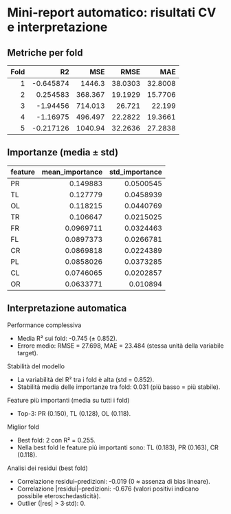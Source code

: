 # Mini-report automatico: risultati CV e interpretazione

## Metriche per fold

|   Fold |        R2 |      MSE |    RMSE |     MAE |
|-------:|----------:|---------:|--------:|--------:|
|      1 | -0.645874 | 1446.3   | 38.0303 | 32.8008 |
|      2 |  0.254583 |  368.367 | 19.1929 | 15.7706 |
|      3 | -1.94456  |  714.013 | 26.721  | 22.199  |
|      4 | -1.16975  |  496.497 | 22.2822 | 19.3661 |
|      5 | -0.217126 | 1040.94  | 32.2636 | 27.2838 |

## Importanze (media ± std)

| feature   |   mean_importance |   std_importance |
|:----------|------------------:|-----------------:|
| PR        |         0.149883  |        0.0500545 |
| TL        |         0.127779  |        0.0458939 |
| OL        |         0.118215  |        0.0440769 |
| TR        |         0.106647  |        0.0215025 |
| FR        |         0.0969711 |        0.0324463 |
| FL        |         0.0897373 |        0.0266781 |
| CR        |         0.0869818 |        0.0224389 |
| PL        |         0.0858026 |        0.0373285 |
| CL        |         0.0746065 |        0.0202857 |
| OR        |         0.0633771 |        0.010894  |

## Interpretazione automatica

Performance complessiva
- Media R² sui fold: -0.745 (± 0.852).
- Errore medio: RMSE = 27.698, MAE = 23.484 (stessa unità della variabile target).

Stabilità del modello
- La variabilità del R² tra i fold è alta (std = 0.852).
- Stabilità media delle importanze tra fold: 0.031 (più basso = più stabile).

Feature più importanti (media su tutti i fold)
- Top-3: PR (0.150), TL (0.128), OL (0.118).

Miglior fold
- Best fold: 2 con R² = 0.255.
- Nella best fold le feature più importanti sono: TL (0.183), PR (0.163), CR (0.118).

Analisi dei residui (best fold)
- Correlazione residui–predizioni: -0.019 (0 ≈ assenza di bias lineare).
- Correlazione |residui|–predizioni: -0.676 (valori positivi indicano possibile eteroschedasticità).
- Outlier (|res| > 3·std): 0.
